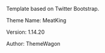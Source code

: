 


Template based on Twitter Bootstrap.


<p>Theme Name: MeatKing</p>
<p>Version:    1.14.20 </p>
<p>Author:     ThemeWagon </p>



